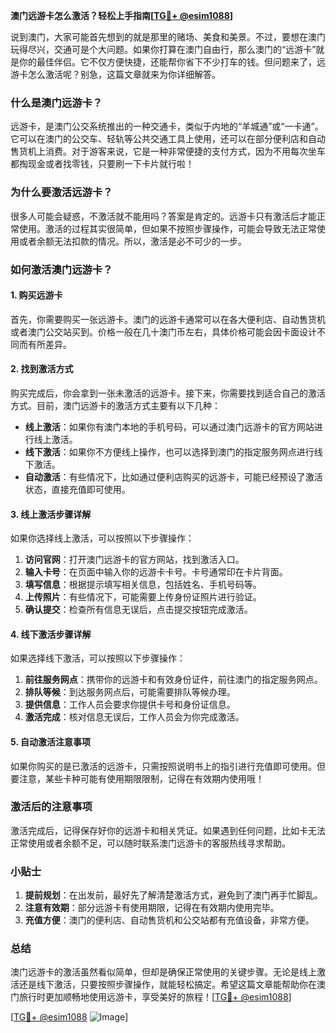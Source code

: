 **澳门远游卡怎么激活？轻松上手指南[[TG💪+ @esim1088](https://t.me/s/esim1088)]**

说到澳门，大家可能首先想到的就是那里的赌场、美食和美景。不过，要想在澳门玩得尽兴，交通可是个大问题。如果你打算在澳门自由行，那么澳门的“远游卡”就是你的最佳伴侣。它不仅方便快捷，还能帮你省下不少打车的钱。但问题来了，远游卡怎么激活呢？别急，这篇文章就来为你详细解答。

### 什么是澳门远游卡？

远游卡，是澳门公交系统推出的一种交通卡，类似于内地的“羊城通”或“一卡通”。它可以在澳门的公交车、轻轨等公共交通工具上使用，还可以在部分便利店和自动售货机上消费。对于游客来说，它是一种非常便捷的支付方式，因为不用每次坐车都掏现金或者找零钱，只要刷一下卡片就行啦！

### 为什么要激活远游卡？

很多人可能会疑惑，不激活就不能用吗？答案是肯定的。远游卡只有激活后才能正常使用。激活的过程其实很简单，但如果不按照步骤操作，可能会导致无法正常使用或者余额无法扣款的情况。所以，激活是必不可少的一步。

### 如何激活澳门远游卡？

#### 1. 购买远游卡

首先，你需要购买一张远游卡。澳门的远游卡通常可以在各大便利店、自动售货机或者澳门公交站买到。价格一般在几十澳门币左右，具体价格可能会因卡面设计不同而有所差异。

#### 2. 找到激活方式

购买完成后，你会拿到一张未激活的远游卡。接下来，你需要找到适合自己的激活方式。目前，澳门远游卡的激活方式主要有以下几种：

- **线上激活**：如果你有澳门本地的手机号码，可以通过澳门远游卡的官方网站进行线上激活。
- **线下激活**：如果你不方便线上操作，也可以选择到澳门的指定服务网点进行线下激活。
- **自动激活**：有些情况下，比如通过便利店购买的远游卡，可能已经预设了激活状态，直接充值即可使用。

#### 3. 线上激活步骤详解

如果你选择线上激活，可以按照以下步骤操作：

1. **访问官网**：打开澳门远游卡的官方网站，找到激活入口。
2. **输入卡号**：在页面中输入你的远游卡卡号。卡号通常印在卡片背面。
3. **填写信息**：根据提示填写相关信息，包括姓名、手机号码等。
4. **上传照片**：有些情况下，可能需要上传身份证照片进行验证。
5. **确认提交**：检查所有信息无误后，点击提交按钮完成激活。

#### 4. 线下激活步骤详解

如果选择线下激活，可以按照以下步骤操作：

1. **前往服务网点**：携带你的远游卡和有效身份证件，前往澳门的指定服务网点。
2. **排队等候**：到达服务网点后，可能需要排队等候办理。
3. **提供信息**：工作人员会要求你提供卡号和身份证信息。
4. **激活完成**：核对信息无误后，工作人员会为你完成激活。

#### 5. 自动激活注意事项

如果你购买的是已激活的远游卡，只需按照说明书上的指引进行充值即可使用。但要注意，某些卡种可能有使用期限限制，记得在有效期内使用哦！

### 激活后的注意事项

激活完成后，记得保存好你的远游卡和相关凭证。如果遇到任何问题，比如卡无法正常使用或者余额不足，可以随时联系澳门远游卡的客服热线寻求帮助。

### 小贴士

1. **提前规划**：在出发前，最好先了解清楚激活方式，避免到了澳门再手忙脚乱。
2. **注意有效期**：部分远游卡有使用期限，记得在有效期内使用完毕。
3. **充值方便**：澳门的便利店、自动售货机和公交站都有充值设备，非常方便。

### 总结

澳门远游卡的激活虽然看似简单，但却是确保正常使用的关键步骤。无论是线上激活还是线下激活，只要按照步骤操作，就能轻松搞定。希望这篇文章能帮助你在澳门旅行时更加顺畅地使用远游卡，享受美好的旅程！[[TG💪+ @esim1088](https://t.me/s/esim1088)]

[[TG💪+ @esim1088](https://t.me/s/esim1088) ![Image](https://i.postimg.cc/4NQfJmqS/Snipaste-2025-05-13-00-14-12.png)]